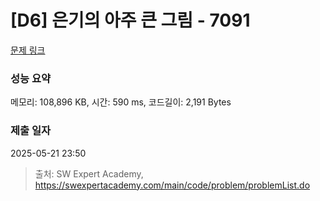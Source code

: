 # [D6] 은기의 아주 큰 그림 - 7091 

[문제 링크](https://swexpertacademy.com/main/code/problem/problemDetail.do?contestProbId=AWkIfv7qBCYDFAXC) 

### 성능 요약

메모리: 108,896 KB, 시간: 590 ms, 코드길이: 2,191 Bytes

### 제출 일자

2025-05-21 23:50



> 출처: SW Expert Academy, https://swexpertacademy.com/main/code/problem/problemList.do